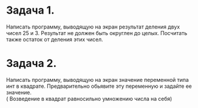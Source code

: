 # Задача 1.   
Написать программу, выводящую на экран результат деления двух 
чисел     25 и 3.
Результат не должен быть округлен до целых. Посчитать также остаток от деления этих чисел.

# Задача 2.   
Написать программу, выводящую на экран значение переменной типа инт в квадрате. 
Предварительно обьявите эту переменную и задайте ее значение.  
( Возведение в квадрат равносильно умножению числа на себя)


